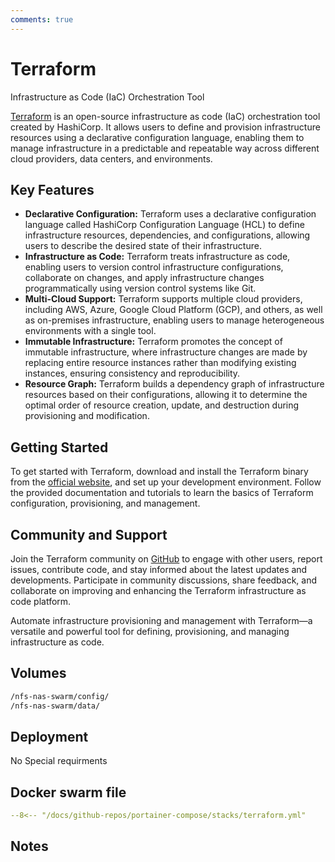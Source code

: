 ```yaml
---
comments: true
---
```


# Terraform

Infrastructure as Code (IaC) Orchestration Tool

[Terraform](https://www.terraform.io/) is an open-source infrastructure as code (IaC) orchestration tool created by HashiCorp. It allows users to define and provision infrastructure resources using a declarative configuration language, enabling them to manage infrastructure in a predictable and repeatable way across different cloud providers, data centers, and environments.

## Key Features

- **Declarative Configuration:** Terraform uses a declarative configuration language called HashiCorp Configuration Language (HCL) to define infrastructure resources, dependencies, and configurations, allowing users to describe the desired state of their infrastructure.
- **Infrastructure as Code:** Terraform treats infrastructure as code, enabling users to version control infrastructure configurations, collaborate on changes, and apply infrastructure changes programmatically using version control systems like Git.
- **Multi-Cloud Support:** Terraform supports multiple cloud providers, including AWS, Azure, Google Cloud Platform (GCP), and others, as well as on-premises infrastructure, enabling users to manage heterogeneous environments with a single tool.
- **Immutable Infrastructure:** Terraform promotes the concept of immutable infrastructure, where infrastructure changes are made by replacing entire resource instances rather than modifying existing instances, ensuring consistency and reproducibility.
- **Resource Graph:** Terraform builds a dependency graph of infrastructure resources based on their configurations, allowing it to determine the optimal order of resource creation, update, and destruction during provisioning and modification.

## Getting Started

To get started with Terraform, download and install the Terraform binary from the [official website](https://www.terraform.io/), and set up your development environment. Follow the provided documentation and tutorials to learn the basics of Terraform configuration, provisioning, and management.

## Community and Support

Join the Terraform community on [GitHub](https://github.com/hashicorp/terraform) to engage with other users, report issues, contribute code, and stay informed about the latest updates and developments. Participate in community discussions, share feedback, and collaborate on improving and enhancing the Terraform infrastructure as code platform.

Automate infrastructure provisioning and management with Terraform—a versatile and powerful tool for defining, provisioning, and managing infrastructure as code.


## Volumes

```bash
/nfs-nas-swarm/config/
/nfs-nas-swarm/data/
```

## Deployment
No Special requirments

## Docker swarm file
``` yaml linenums="1" 
--8<-- "/docs/github-repos/portainer-compose/stacks/terraform.yml"
```

## Notes

